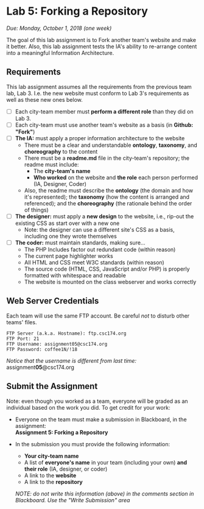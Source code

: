 # Lab 5: Forking a Repository

*Due: Monday, October 1, 2018 (one week)* 

The goal of this lab assignment is to Fork another team's website and make it better.  Also, this lab assignment tests the IA's ability to re-arrange content into a meaningful Information Architecture.

## Requirements

This lab assignment assumes all the requirements from the previous team lab, Lab 3.  I.e. the new website must conform to Lab 3's requirements as well as these new ones below.

- [ ] Each city-team member must **perform a different role** than they did on Lab 3.
- [ ] Each city-team must use another team's website as a basis (in **Github: "Fork"**)
- [ ] **The IA:** must apply a proper information architecture to the website
  - There must be a clear and understandable **ontology**, **taxonomy**, and **choreography** to the content
  - There must be a **readme.md** file in the city-team's repository; the readme must include: 
    - The **city-team's name** 
    - **Who worked** on the website and **the role** each person performed (IA, Designer, Coder)
  - Also, the readme must describe the **ontology** (the domain and how it's represented); the **taxonomy** (how the content is arranged and referenced); and the **choreography** (the rationale behind the order of things)
- [ ] **The designer:** must apply a **new design** to the website, i.e., rip-out the existing CSS as start over with a new one
  - Note: the designer can use a different site's CSS as a basis, including one they wrote themselves
- [ ] **The coder:** must maintain standards, making sure...
  - The PHP Includes factor out redundant code (within reason)
  - The current page highlighter works
  - All HTML and CSS meet W3C standards (within reason)
  - The source code (HTML, CSS, JavaScript and/or PHP) is properly formatted with whitespace and readable
  - The website is mounted on the class webserver and works correctly

## Web Server Credentials

Each team will use the same FTP account. Be careful *not* to disturb other teams' files.

```
FTP Server (a.k.a. Hostname): ftp.csc174.org
FTP Port: 21
FTP Username: assignment05@csc174.org
FTP Password: coffee1N/!18
```

*Notice that the username is different from last time:* assignment**05**@csc174.org

## Submit the Assignment

Note: even though you worked as a team, everyone will be graded as an individual based on the work you did. To get credit for your work:

- Everyone on the team must make a submission in Blackboard, in the assignment:<br> **Assignment 5: Forking a Repository**

- In the submission you must provide the following information:

  - **Your city-team name**
  - A list of **everyone's name** in your team (including your own) **and their role** (IA, designer, or coder)
  - A link to the **website**
  - A link to the **repository**

  *NOTE: do not write this information (above) in the comments section in Blackboard.  Use the "Write Submission" area*